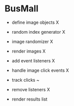 # BusMall


- define image objects X

- random index generator X

- image randomizer X

- render images X

- add event listeners X

- handle image click events X

- track clicks ~

- remove listeners X

- render results list